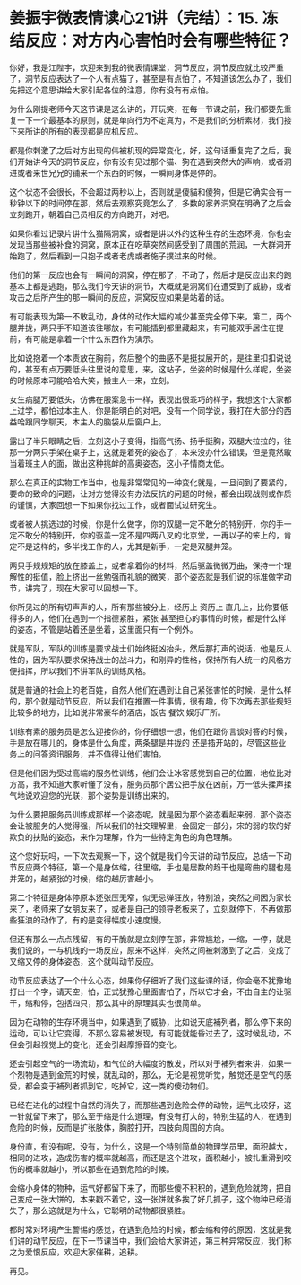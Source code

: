 # 姜振宇微表情读心21讲（完结）：15. 冻结反应：对方内心害怕时会有哪些特征？

你好，我是江陛宇，欢迎来到我的微表情课堂，洞节反应，洞节反应就比较严重了，洞节反应表达了一个人有点猫了，甚至是有点怕了，不知道该怎么办了，我们先把这个意思讲给大家引起各位的注意，你有没有有点怕。

为什么刚提老师今天这节课是这么讲的，开玩笑，在每一节课之前，我们都要先重复一下一个最基本的原则，就是单向行为不定真为，不是我们的分析素材，我们接下来所讲的所有的表现都是应机反应。

都是你刺激了之后对方出现的伟被机现的异常变化，好，这句话重复完了之后，我们开始讲今天的洞节反应，你有没有见过那个猫、狗在遇到突然大的声响，或者洞进或者来世兄兄的铺来一个东西的时候，一瞬间身体是停的。

这个状态不会很长，不会超过两秒以上，否则就是傻貓和傻狗，但是它确实会有一秒钟以下的时间停在那，然后去观察究竟怎么了，多数的家养洞窝在明确了之后会立刻跑开，朝着自己员相反的方向跑开，对吧。

如果你看过记录片讲什么猫隔洞窝，或者是讲以外的这种生存的生态环境，你也会发现当那些被补食的洞窝，原本正在吃草突然间感受到了周围的荒润，一大群洞开始跑了，然后看到一只抱子或者老虎或者施子撲过来的时候。

他们的第一反应也会有一瞬间的洞窝，停在那了，不动了，然后才是反应出来的跑基本上都是逃跑，那么我们今天讲的洞节，大概就是洞窝们在遭受到了威胁，或者攻击之后所产生的那一瞬间的反应，洞窝反应如果是站着的话。

有可能表现为第一不敢乱动，身体的动作大幅的减少甚至完全停下来，第二，两个腿并拢，两只手不知道该往哪放，有可能插到都里藏起来，有可能双手居住在提前，有可能是拿着一个什么东西作为演示。

比如说抱着一个本责放在胸前，然后整个的曲感不是挺拔展开的，是往里扣扣说说的，甚至有点万要低头往里说的意思，来，这站子，坐姿的时候是什么样呢，坐姿的时候原本可能哈哈大笑，搬主人一来，立刻。

女生病腿万要低头，仿佛在服案急书一样，表现出很乖巧的样子，我想这个大家都上过学，都怕过本主人，你是能明白的对吧，没有一个同学说，我打在大部分的西益哈跟同学聊天，本主人的脑袋从后窗户上。

露出了半只眼睛之后，立刻这小子变得，指高气扬、扬手挺胸，双腿大拉拉的，往那一分两只手架在桌子上，这就是着死的姿态了，本来没办什么错误，但是竟然敢当着班主人的面，做出这种挑衅的高奥姿态，这小子情商太低。

那么在真正的实物工作当中，也是非常常见的一种变化就是，一旦问到了要紧的，要命的致命的问题，让对方觉得没有办法反抗的问题的时候，都会出现战则或作质的谨慎，大家回想一下如果你找过工作，或者面试过研究生。

或者被人挑选过的时候，你是什么做字，你的双腿一定不敢分的特别开，你的手一定不敢分的特别开，你的驱盖一定不是四两八叉的北京堂，一再以子的笨上的，肯定不是这样的，多半找工作的人，尤其是新手，一定是双腿并笼。

两只手规规矩的放在膝盖上，或者拿着你的材料，然后驱盖微微万曲，保持一个理解性的挺值，脸上挤出一丝勉强而礼貌的微笑，那个姿态就是我们说的标准做字动节，讲完了，现在大家可以回想一下。

你所见过的所有切声声的人，所有那些被分上，经历上 资历上 直几上，比你要低得多的人，他们在遇到一个指德紧胜，紧张 甚至担心的事情的时候，都是什么样的姿态，不管是站着还是坐着，这里面只有一个例外。

就是军队，军队的训练是要求战士们始终挺凶抬头，然后那打声的说话，他是反人性的，因为军队要求保持战士的战斗力，和刚异的性格，保持所有人统一的风格方便指挥，所以我们不讲军队的训练风格。

就是普通的社会上的老百姓，自然人他们在遇到让自己紧张害怕的时候，是什么样的，那个就是动节反应，所以我们在推置一件事情，很有趣，你下次再去那些规矩比较多的地方，比如说非常豪华的酒店，饭店 餐饮 娱乐厂所。

训练有素的服务员是怎么迎接你的，你仔细想一想，他们在跟你言谈对答的时候，手是放在哪儿的，身体是什么角度，两条腿是并拢的 还是插开站的，尽管这些业务上的问答资讯服务，并不值得让他们害怕。

但是他们因为受过高端的服务性训练，他们会让冰客感觉到自己的位置，地位比对方高，我不知道大家听懂了没有，服务员那个居公把手放在凶前，万一低头揉声揉气地说欢迎您的光联，那个姿势是训练出来的。

为什么要把服务员训练成那样一个姿态呢，就是因为那个姿态看起来弱，那个姿态会让被服务的人觉得强，所以我们的社交理解里，会固定一部分，宋的弱的软的好欺负的扶贴的姿态，来作为理解，作为一些特定角色的角色理解。

这个您好玩吗，一下次去观察一下，这个就是我们今天讲的动节反应，总结一下动节反应两个特征，第一个是身体缩，往里缩，手也是居数的趋干也是弯曲的腿也是并笼的，越紧张的时候，缩的越厉害越小。

第二个特征是身体停原本还张压无窄，似无忌弹狂放，特别浪，突然之间因为家长来了，老师来了女朋友来了，或者是自己的领导老板来了，立刻就停下，不再做那些狂浪的动作了，有的是变得幅度小速度慢。

但还有那么一点点残留，有的干脆就是立刻停在那，非常尴尬，一缩，一停，就是我们说的，一与机线的一场反应，原来不这样，突然之间被刺激到了之后，变成了又缩又停的身体姿态，这个就叫动节反应。

动节反应表达了一个什么心态，如果你仔细听了我们这些课的话，你会毫不犹豫地打出一个字，请天空，怕，正式犹豫心里面害怕了，所以它才会，不由自主的让驱干，缩和停，包括四只，那么其中的原理其实也很简单。

因为在动物的生存环境当中，如果遇到了威胁，比如说天底補列者，那么停下来的运动，可以让它变得，不那么容易被发现，有可能就能昏过去了，这时候乱动，不但会引起视觉上的变化，还会引起摩擦音的变化。

还会引起空气的一场流动，和气位的大幅度的散发，所以对于補列者来讲，如果一个烈物是遇到金荒的时候，就乱动的，那么，无论是视觉听觉，触觉还是空气的感受，都会变于補列者抓到它，吃掉它，这一类的傻动物们。

已经在进化的过程中自然的消失了，而那些遇到危险会停的动物，运气比较好，这一针就留下来了，那么至于缩是什么道理，有没有打大的，特别生猛的人，在遇到危险的时候，反而是扩张肢体，胸腔打开，四肢向周围的方向。

身份直，有没有呢，没有，为什么，这是一个特别简单的物理学员里，面积越大，相同的进攻，造成伤害的概率就越高，而还是这个进攻，面积越小，被扎重滑到咬伤的概率就越小，所以那些在遇到危险的时候。

会缩小身体的物种，运气好都留下来了，而那些傻不积积的，遇到危险就跨，把自己变成一张大饼的，本来戳不着它，这一张饼就多挨了好几抓子，这个物种已经消失了，那么这就是为什么，它聪明的动物都很紧胜。

都时常对环境产生警惕的感觉，在遇到危险的时候，都会缩和停的原因，这就是我们讲的动节反应，在下一节课当中，我们会给大家讲述，第三种异常反应，我们称之为爱恨反应，欢迎大家催耕，追耕。

再见。